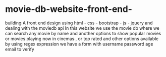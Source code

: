 # movie-db-website-front-end-
building A front end design using html - css - bootstrap - js - jquery  and dealing with the moviedb api
In this website we use the movie db where we can search any movie by name and another options to show popular movies or movies playing now in cinemas , or top rated and other options available 
by using regex expression we have a form with username password age email to verify 
